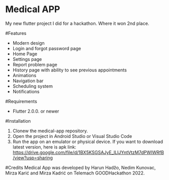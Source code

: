 # Medical APP

My new flutter project I did for a hackathon. Where it won 2nd place. 

#Features 
- Modern design
- Login and forgot password page
- Home Page
- Settings page
- Report problem page
- History page with ability to see previous appointments
- Animations
- Navigation bar
- Scheduling system
- Notifications

#Requirements
- Flutter 2.0.0. or newer

#Installation
1. Clonew the medical-app repository.
2. Open the project in Android Studio or Visual Studio Code
3. Run the app on an emulator or physical device. If you want to download latest version, here is apk link: https://drive.google.com/file/d/1BX5KSGSAJyE_lLlJYntVtzM7dPWlWRfB/view?usp=sharing

#Credits
Medical App was developed by Harun Hadžo, Nedim Kunovac, Mirza Karić and Mirza Kadrić on Telemach GOODHackathon 2022. 
